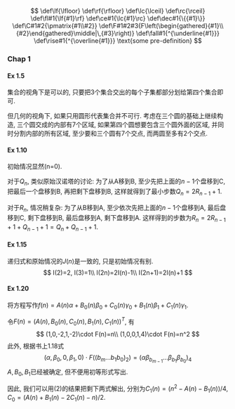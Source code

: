 $$
\def\lf{\lfloor}
\def\rf{\rfloor}
\def\lc{\lceil}
\def\rc{\rceil}
\def\fl#1{\lf{#1}\rf}
\def\ce#1{\lc{#1}\rc}
\def\dec#1{\{{#1}\}}
\def\C#1#2{\pmatrix{#1\\#2}}
\def\F#1#2#3{F\left(\begin{gathered}{#1}\\{#2}\end{gathered}\middle|\,{#3}\right)}
\def\fall#1{^{\underline{#1}}}
\def\rise#1{^{\overline{#1}}}
\text{some pre-definition}
$$

### Chap 1

#### Ex 1.5

集合的视角下是可以的, 只要把3个集合交出的每个子集都部分划给第四个集合即可.

但几何的视角下, 如果只用圆形代表集合并不可行. 考虑在三个圆的基础上继续构造, 三个圆交成的内部有7个区域, 如果第四个圆想要包含三个圆外面的区域, 并同时分割内部的所有区域, 至少要和三个圆有7个交点, 而两圆至多有2个交点.

#### Ex 1.10

初始情况显然(n=0).

对于$Q_n$, 类似原始汉诺塔的讨论: 为了从A移到B, 至少先把上面的$n-1$个盘移到C, 把最后一个盘移到B, 再把剩下盘移到B, 这样就得到了最小步数$Q_n=2R_{n-1}+1$.

对于$R_n$, 情况稍复杂: 为了从B移到A, 至少依次先把上面的$n-1$个盘移到A, 最后盘移到C, 剩下盘移到B, 最后盘移到A, 剩下盘移到A. 这样得到的步数为$R_n=2R_{n-1}+1+Q_{n-1}+1=Q_n+Q_{n-1}+1$.

#### Ex 1.15

递归式和原始情况的$J(n)$是一致的, 只是初始情况有别.
$$
I(2)=2, I(3)=1\\
I(2n)=2I(n)-1\\
I(2n+1)=2I(n)+1
$$

#### Ex 1.20

将方程写作$f(n)=A(n)\alpha+B_0(n)\beta_0+C_0(n)\gamma_0+B_1(n)\beta_1+C_1(n)\gamma_1$.

令$F(n)=(A(n),B_0(n),C_0(n),B_1(n),C_1(n))^T$, 有
$$
(1,0,-2,1,-2)\cdot F(n)=n\\
(1,0,0,1,4)\cdot F(n)=n^2
$$
此外, 根据书上1.18式
$$
(\alpha, \beta_0,0,\beta_1,0)\cdot F((b_m\dots b_1b_0)_2)=(\alpha\beta_{b_{m-1}}\dots\beta_{b_1}\beta_{b_0})_4
$$
$A, B_0, B_1$已经被确定, 但不便用初等形式写出.

因此, 我们可以用(2)的结果把剩下两式解出, 分别为$C_1(n)=(n^2-A(n)-B_1(n))/4$, $C_0=(A(n)+B_1(n)-2C_1(n)-n)/2$.